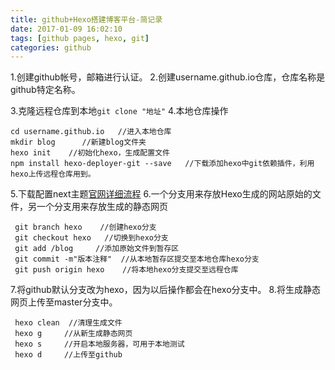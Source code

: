 ```yaml
---
title: github+Hexo搭建博客平台-简记录
date: 2017-01-09 16:02:10
tags: [github pages, hexo, git]
categories: github
---
```


1.创建github帐号，邮箱进行认证。
2.创建username.github.io仓库，仓库名称是github特定名称。

<!--more-->

3.克隆远程仓库到本地`git clone "地址"`
4.本地仓库操作

	cd username.github.io   //进入本地仓库
    mkdir blog      //新建blog文件夹
    hexo init    //初始化hexo，生成配置文件
    npm install hexo-deployer-git --save   //下载添加hexo中git依赖插件，利用hexo上传远程仓库用到。

5.下载配置next主题[官网详细流程](http://theme-next.iissnan.com/)
6.一个分支用来存放Hexo生成的网站原始的文件，另一个分支用来存放生成的静态网页

	 git branch hexo    //创建hexo分支
     git checkout hexo   //切换到hexo分支
     git add /blog     //添加原始文件到暂存区
     git commit -m"版本注释"  //从本地暂存区提交至本地仓库hexo分支
     git push origin hexo    //将本地hexo分支提交至远程仓库

7.将github默认分支改为hexo，因为以后操作都会在hexo分支中。
8.将生成静态网页上传至master分支中。

	 hexo clean  //清理生成文件
     hexo g     //从新生成静态网页
     hexo s     //开启本地服务器，可用于本地测试
     hexo d     //上传至github